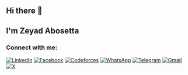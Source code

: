 ## Hi there 👋
## I'm Zeyad Abosetta
### Connect with me:


[![LinkedIn](https://img.shields.io/badge/LinkedIn-%230077B5.svg?style=for-the-badge&logo=linkedin&logoColor=white)](https://www.linkedin.com/in/your-profile)
[![Facebook](https://img.shields.io/badge/Facebook-%231877F2.svg?style=for-the-badge&logo=facebook&logoColor=white)](https://www.facebook.com/your-profile)
[![Codeforces](https://img.shields.io/badge/Codeforces-%23074042.svg?style=for-the-badge&logo=codeforces&logoColor=white)](https://codeforces.com/profile/your-profile)
[![WhatsApp](https://img.shields.io/badge/WhatsApp-%25D366.svg?style=for-the-badge&logo=whatsapp&logoColor=white)](https://wa.me/your-number)
[![Telegram](https://img.shields.io/badge/Telegram-%230077B5.svg?style=for-the-badge&logo=telegram&logoColor=white)](https://t.me/your-username)
[![Gmail](https://img.shields.io/badge/Gmail-D14836?style=for-the-badge&logo=gmail&logoColor=white)](mailto:your-email@gmail.com)
[![X](https://img.shields.io/badge/X-000000?style=for-the-badge&logo=x&logoColor=white)](https://x.com/your-username)

<!--
**Zeyad-Gamal/Zeyad-Gamal** is a ✨ _special_ ✨ repository because its `README.md` (this file) appears on your GitHub profile.

Here are some ideas to get you started:

- 🔭 I’m currently working on ...
- 🌱 I’m currently learning ...
- 👯 I’m looking to collaborate on ...
- 🤔 I’m looking for help with ...
- 💬 Ask me about ...
- 📫 How to reach me: ...
- 😄 Pronouns: ...
- ⚡ Fun fact: ...
-->
